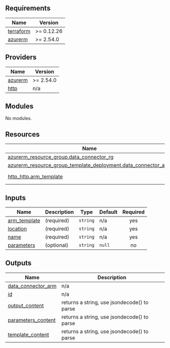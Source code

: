 ## Requirements

| Name | Version |
|------|---------|
| <a name="requirement_terraform"></a> [terraform](#requirement\_terraform) | >= 0.12.26 |
| <a name="requirement_azurerm"></a> [azurerm](#requirement\_azurerm) | >= 2.54.0 |

## Providers

| Name                                                          | Version   |
|---------------------------------------------------------------|-----------|
| <a name="provider_azurerm"></a> [azurerm](#provider\_azurerm) | >= 2.54.0 |
| <a name="provider_http"></a> [http](#provider\_http)          | n/a       |

## Modules

No modules.

## Resources

| Name                                                                                                                                                                                | Type        |
|-------------------------------------------------------------------------------------------------------------------------------------------------------------------------------------|-------------|
| [azurerm_resource_group.data_connector_rg](https://registry.terraform.io/providers/hashicorp/azurerm/latest/docs/resources/resource_group)                                          | resource    |
| [azurerm_resource_group_template_deployment.data_connector_arm](https://registry.terraform.io/providers/hashicorp/azurerm/latest/docs/resources/resource_group_template_deployment) | resource    |
| [http_http.arm_template](https://registry.terraform.io/providers/hashicorp/http/latest/docs/data-sources/http)                                                                      | data source |

## Inputs

| Name                                                                     | Description | Type     | Default | Required |
|--------------------------------------------------------------------------|-------------|----------|---------|:--------:|
| <a name="input_arm_template"></a> [arm\_template](#input\_arm\_template) | (required)  | `string` | n/a     |   yes    |
| <a name="input_location"></a> [location](#input\_location)               | (required)  | `string` | n/a     |   yes    |
| <a name="input_name"></a> [name](#input\_name)                           | (required)  | `string` | n/a     |   yes    |
| <a name="input_parameters"></a> [parameters](#input\_parameters)         | (optional)  | `string` | `null`  |    no    |

## Outputs

| Name                                                                                           | Description                                 |
|------------------------------------------------------------------------------------------------|---------------------------------------------|
| <a name="output_data_connector_arm"></a> [data\_connector\_arm](#output\_data\_connector\_arm) | n/a                                         |
| <a name="output_id"></a> [id](#output\_id)                                                     | n/a                                         |
| <a name="output_output_content"></a> [output\_content](#output\_output\_content)               | returns a string, use jsondecode() to parse |
| <a name="output_parameters_content"></a> [parameters\_content](#output\_parameters\_content)   | returns a string, use jsondecode() to parse |
| <a name="output_template_content"></a> [template\_content](#output\_template\_content)         | returns a string, use jsondecode() to parse |